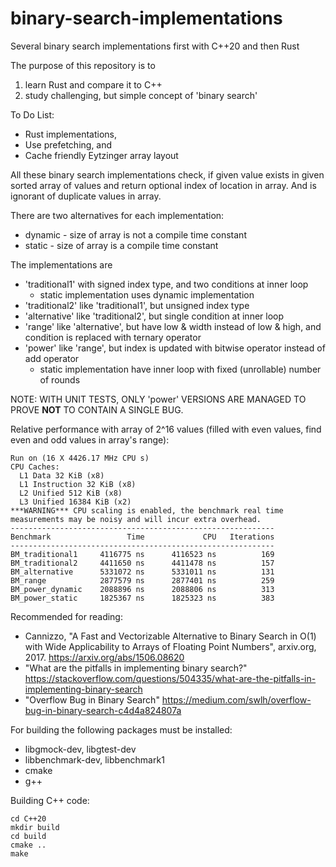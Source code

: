 # binary-search-implementations
Several binary search implementations first with C++20 and then Rust


The purpose of this repository is to
1) learn Rust and compare it to C++
2) study challenging, but simple concept of 'binary search'


To Do List:
* Rust implementations,
* Use prefetching, and
* Cache friendly Eytzinger array layout


All these binary search implementations check, if given value exists in given sorted array of values and return optional index of location in array. And is ignorant of duplicate values in array.


There are two alternatives for each implementation:
* dynamic - size of array is not a compile time constant
* static - size of array is a compile time constant


The implementations are
* 'traditional1' with signed index type, and two conditions at inner loop
  * static implementation uses dynamic implementation
* 'traditional2' like 'traditional1', but unsigned index type
* 'alternative' like 'traditional2', but single condition at inner loop
* 'range' like 'alternative', but have low & width instead of low & high, and condition is replaced with ternary operator
* 'power' like 'range', but index is updated with bitwise operator instead of add operator
  * static implementation have inner loop with fixed (unrollable) number of rounds

NOTE: WITH UNIT TESTS, ONLY 'power' VERSIONS ARE MANAGED TO PROVE **NOT** TO CONTAIN A SINGLE BUG.


Relative performance with array of 2^16 values (filled with even values, find even and odd values in array's range):
```
Run on (16 X 4426.17 MHz CPU s)
CPU Caches:
  L1 Data 32 KiB (x8)
  L1 Instruction 32 KiB (x8)
  L2 Unified 512 KiB (x8)
  L3 Unified 16384 KiB (x2)
***WARNING*** CPU scaling is enabled, the benchmark real time measurements may be noisy and will incur extra overhead.
-----------------------------------------------------------
Benchmark                 Time             CPU   Iterations
-----------------------------------------------------------
BM_traditional1     4116775 ns      4116523 ns          169
BM_traditional2     4411650 ns      4411478 ns          157
BM_alternative      5331072 ns      5331011 ns          131
BM_range            2877579 ns      2877401 ns          259
BM_power_dynamic    2088896 ns      2088806 ns          313
BM_power_static     1825367 ns      1825323 ns          383
```

Recommended for reading:
* Cannizzo, "A Fast and Vectorizable Alternative to Binary Search in O(1) with Wide Applicability to Arrays of Floating Point Numbers", arxiv.org, 2017. https://arxiv.org/abs/1506.08620
* "What are the pitfalls in implementing binary search?" https://stackoverflow.com/questions/504335/what-are-the-pitfalls-in-implementing-binary-search
* "Overflow Bug in Binary Search" https://medium.com/swlh/overflow-bug-in-binary-search-c4d4a824807a


For building the following packages must be installed:
* libgmock-dev, libgtest-dev
* libbenchmark-dev, libbenchmark1
* cmake
* g++

Building C++ code:
```
cd C++20
mkdir build
cd build
cmake ..
make
```
